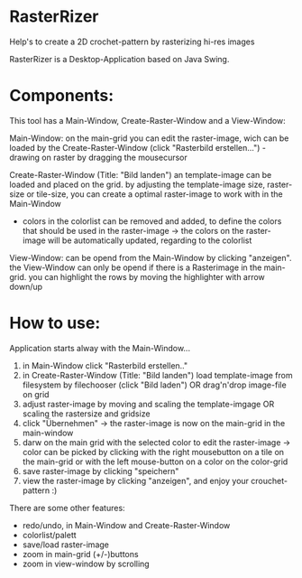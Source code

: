 # RasterRizer
Help's to create a 2D crochet-pattern by rasterizing hi-res images

RasterRizer is a Desktop-Application based on Java Swing.

Components:
=============
This tool has a Main-Window, Create-Raster-Window and a View-Window:

Main-Window:
  on the main-grid you can edit the raster-image, wich can be loaded by the Create-Raster-Window (click "Rasterbild erstellen...")
    - drawing on raster by dragging the mousecursor
   
Create-Raster-Window (Title: "Bild landen")
  an template-image can be loaded and placed on the grid.
  by adjusting the template-image size, raster-size or tile-size, you can create a optimal raster-image to work with in the Main-Window
   - colors in the colorlist can be removed and added, to define the colors that should be used in the raster-image
      -> the colors on the raster-image will be automatically updated, regarding to the colorlist 
  
View-Window:
  can be opend from the Main-Window by clicking "anzeigen". the View-Window can only be opend if there is a Rasterimage in the main-grid.
  you can highlight the rows by moving the highlighter with arrow down/up
  
  
How to use:
==========
Application starts alway with the Main-Window...
1) in Main-Window click "Rasterbild erstellen.."
2) in Create-Raster-Window (Title: "Bild landen") load template-image from filesystem by filechooser (click "Bild laden") OR drag'n'drop image-file on grid
3) adjust raster-image by moving and scaling the template-imgage OR scaling the rastersize and gridsize
4) click "Übernehmen" -> the raster-image is now on the main-grid in the main-window
5) darw on the main grid with the selected color to edit the raster-image
  -> color can be picked by clicking with the right mousebutton on a tile on the main-grid or with the left mouse-button on a color on the color-grid
6) save raster-image by clicking "speichern" 
7) view the raster-image by clicking "anzeigen", and enjoy your crouchet-pattern :)


There are some other features:
- redo/undo, in Main-Window and Create-Raster-Window
- colorlist/palett
- save/load raster-image
- zoom in main-grid (+/-)buttons
- zoom in view-window by scrolling



  
  
 
